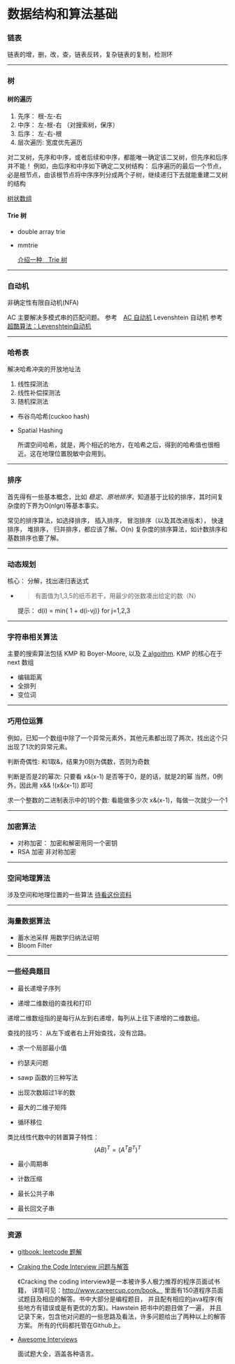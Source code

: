 # 数据结构和算法基础

### 链表

链表的增，删，改，查，链表反转，复杂链表的复制，检测环






---

### 树
#### 树的遍历

1. 先序： 根-左-右
2. 中序： 左-根-右 （对搜索树，保序）
3. 后序： 左-右-根
4. 层次遍历: 宽度优先遍历

对二叉树，先序和中序，或者后续和中序，都能唯一确定该二叉树，但先序和后序并不能！
例如，由后序和中序如下确定二叉树结构： 后序遍历的最后一个节点，必是根节点，由该根节点将中序序列分成两个子树，继续递归下去就能重建二叉树的结构

[树状数组](http://blog.jobbole.com/96430/)

#### Trie 树

- double array trie
- mmtrie

    [介绍一种　Trie 树](http://www.leesven.com/1845.html)







---

### 自动机
非确定性有限自动机(NFA)

AC 主要解决多模式串的匹配问题。
参考　[AC 自动机](http://www.cppblog.com/menjitianya/archive/2014/07/10/207604.html)
Levenshtein 自动机
参考　[超酷算法：Levenshtein自动机 ](http://blog.jobbole.com/80659/)



---

### 哈希表

解决哈希冲突的开放地址法
1. 线性探测法
2. 线性补偿探测法
3. 随机探测法

- 布谷鸟哈希(cuckoo hash)

- Spatial Hashing

    所谓空间哈希，就是，两个相近的地方，在哈希之后，得到的哈希值也很相近。这在地理位置脱敏中会用到。

---

### 排序

首先得有一些基本概念，比如 *稳定*、*原地排序*，知道基于比较的排序，其时间复杂度的下界为O(nlgn)等基本事实。

常见的排序算法，如选择排序， 插入排序， 冒泡排序（以及其改进版本）， 快速排序， 堆排序， 归并排序，都应该了解。O(n) 复杂度的排序算法，如计数排序和基数排序也要了解。


---

### 动态规划

核心： 分解，找出递归表达式


- > 有面值为1,3,5的纸币若干，用最少的张数凑出给定的数（N）

    提示： d(i) = min{ 1 + d(i-vj)} for j=1,2,3




---

### 字符串相关算法
主要的搜索算法包括 KMP 和 Boyer-Moore, 以及 [Z algoithm](http://ivanyu.me/blog/2013/10/15/z-algorithm/). KMP 的核心在于 next 数组

- 编辑距离
- 全排列
- 变位词





---

### 巧用位运算

例如，已知一个数组中除了一个异常元素外，其他元素都出现了两次，找出这个只出现了1次的异常元素。

判断奇偶性: 和1取&，结果为0则为偶数，否则为奇数

判断是否是2的幂次: 只要看 x&(x-1) 是否等于0，是的话，就是2的幂
当然，0例外，因此用 x&& !(x&(x-1)) 即可

求一个整数的二进制表示中的1的个数: 看能做多少次 x&(x-1)，每做一次就少一个1






---

### 加密算法

- 对称加密： 加密和解密用同一个密钥
- RSA 加密
    非对称加密





---

### 空间地理算法
涉及空间和地理位置的一些算法
[待看这份资料](http://www.cnblogs.com/LBSer/category/575692.html)

---

### 海量数据算法

- 蓄水池采样 用数学归纳法证明
- Bloom Filter


---

### 一些经典题目

- 最长递增子序列

- 递增二维数组的查找和打印

递增二维数组指的是每行从左到右递增，每列从上往下递增的二维数组。

查找的技巧： 从左下或者右上开始查找，没有岔路。

- 求一个局部最小值

- 约瑟夫问题

- sawp 函数的三种写法

- 出现次数超过1半的数

- 最大的二维子矩阵





- 循环移位

类比线性代数中的转置算子特性： $$ {(AB)}^{T} = {({A}^{T}{B}^{T})}^{T} $$

- 最小周期串


- 计数压缩


- 最长公共子串


- 最长回文子串


---

### 资源

- [gitbook: leetcode 题解](https://www.gitbook.com/book/siddontang/leetcode-solution/details)

- [Craking the Code Interview 问题与解答](http://www.hawstein.com/posts/ctci-solutions-contents.html)

    《Cracking the coding interview》是一本被许多人极力推荐的程序员面试书籍， 详情可见：http://www.careercup.com/book。 里面有150道程序员面试题目及相应的解答。书中大部分是编程题目， 并且配有相应的java程序(有些地方有错误或是有更优的方案)。Hawstein 把书中的题目做了一遍， 并且记录下来，包含他对问题的一些思路及看法，许多问题给出了两种以上的解答方案。 所有的代码都托管在Github上。

- [Awesome Interviews](https://github.com/MaximAbramchuck/awesome-interviews)

    面试题大全，涵盖各种语言。
